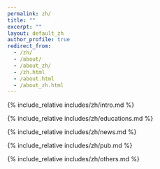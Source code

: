 ```yaml
---
permalink: zh/
title: ""
excerpt: ""
layout: default_zh
author_profile: true
redirect_from: 
  - /zh/
  - /about/
  - /about_zh/
  - /zh.html
  - /about.html
  - /about_zh.html
---
```


<span class='anchor' id='-about-me-zh'></span>
{% include_relative includes/zh/intro.md %}

{% include_relative includes/zh/educations.md %}

{% include_relative includes/zh/news.md %}

{% include_relative includes/zh/pub.md %}

{% include_relative includes/zh/others.md %}
